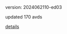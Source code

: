 version: 2024062110-ed03

updated 170 avds

[details](https://github.com/0x74f917491bfa7ebfa379/ali_avd_db/blob/master/change_log/2024/06/21/10/ed03.txt)